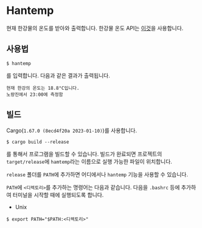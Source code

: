 # Hantemp

현재 한강물의 온도를 받아와 출력합니다.
한강물 온도 API는 [이것](https://api.hangang.msub.kr/)을 사용합니다.

## 사용법

```
$ hantemp
```
를 입력합니다.
다음과 같은 결과가 출력됩니다.
```
현재 한강의 온도는 18.8°C입니다.
노량진에서 23:00에 측정함
```

## 빌드

Cargo(`1.67.0 (8ecd4f20a 2023-01-10)`)를 사용합니다.
```
$ cargo build --release
```
를 통해서 프로그램을 빌드할 수 있습니다.
빌드가 완료되면 프로젝트의 `target/release`에
`hamtemp`라는 이름으로 실행 가능한 파일이 위치합니다.

`release` 폴더를 `PATH`에 추가하면
어디에서나 `hantemp` 기능을 사용할 수 있습니다.

`PATH`에 `<디렉토리>`를 추가하는 명령어는 다음과 같습니다.
다음을 `.bashrc` 등에 추가하여 터미널을 시작할 때에 실행되도록 합니다.

* Unix

```
$ export PATH="$PATH:<디렉토리>"
```

